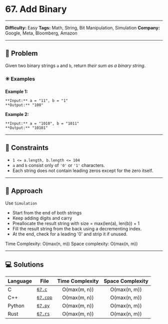 # 67. Add Binary

---
**Difficulty:** Easy
**Tags:** Math, String, Bit Manipulation, Simulation
**Company:** Google, Meta, Bloomberg, Amazon
___
## 🧠 Problem

Given two binary strings `a` and `b`, return _their sum as a binary string_.

### ✳️ Examples

**Example 1:**

	**Input:** a = "11", b = "1"
	**Output:** "100"

**Example 2:**

	**Input:** a = "1010", b = "1011"
	**Output:** "10101"

---
## 📌 Constraints

- `1 <= a.length, b.length <= 104`
- `a` and `b` consist only of `'0'` or `'1'` characters.
- Each string does not contain leading zeros except for the zero itself.

---

## 🚀 Approach

Use `Simulation`
- Start from the end of both strings
- Keep adding digits and carry
- Preallocate the result string with size = max(len(a), len(b)) + 1
- Fill the result string from the back using a decrementing index.
- At the end, check for a leading '0' and strip it if unused.
 

Time Complexity: O(max(n, m))
Space complexity: O(max(n, m))

---

## 💻 Solutions

| Language | File                 | Time Complexity | Space Complexity |
| -------- | -------------------- | :-------------: | :--------------: |
| C        | [`67.c`](./67.c)     |  O(max(m, n))   |   O(max(n, m))   |
| C++      | [`67.cpp`](./67.cpp) |  O(max(m, n))   |   O(max(n, m))   |
| Python   | [`67.py`](./67.py)   |  O(max(m, n))   |   O(max(n, m))   |
| Rust     | [`67.rs`](./67.rs)   |  O(max(m, n))   |   O(max(n, m))   |
